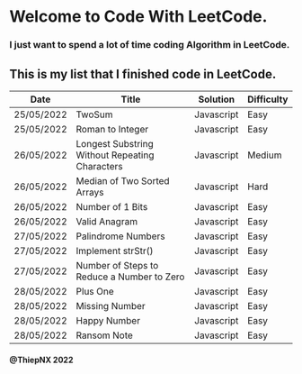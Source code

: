 # Welcome to Code With LeetCode.

### I just want to spend a lot of time coding Algorithm in LeetCode.

## This is my list that I finished code in LeetCode.

| Date       | Title                                          | Solution   | Difficulty |
| ---------- | ---------------------------------------------- | ---------- | ---------- |
| 25/05/2022 | TwoSum                                         | Javascript | Easy       |
| 25/05/2022 | Roman to Integer                               | Javascript | Easy       |
| 26/05/2022 | Longest Substring Without Repeating Characters | Javascript | Medium     |
| 26/05/2022 | Median of Two Sorted Arrays                    | Javascript | Hard       |
| 26/05/2022 | Number of 1 Bits                               | Javascript | Easy       |
| 26/05/2022 | Valid Anagram                                  | Javascript | Easy       |
| 27/05/2022 | Palindrome Numbers                             | Javascript | Easy       |
| 27/05/2022 | Implement strStr()                             | Javascript | Easy       |
| 27/05/2022 | Number of Steps to Reduce a Number to Zero     | Javascript | Easy       |
| 28/05/2022 | Plus One                                       | Javascript | Easy       |
| 28/05/2022 | Missing Number                                 | Javascript | Easy       |
| 28/05/2022 | Happy Number                                   | Javascript | Easy       |
| 28/05/2022 | Ransom Note                                    | Javascript | Easy       |

#### @ThiepNX 2022
